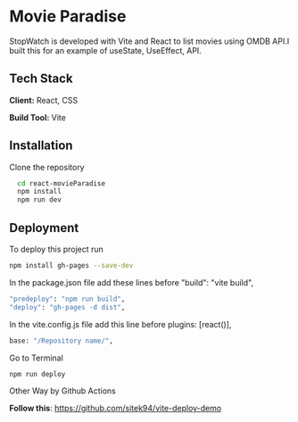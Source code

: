 
# Movie Paradise

StopWatch is developed with Vite and React to list movies using OMDB API.I built this for an example of useState, UseEffect, API.



## Tech Stack

**Client:** React, CSS

**Build Tool:** Vite

## Installation

Clone the repository
```bash
  cd react-movieParadise
  npm install
  npm run dev
```
    
## Deployment

To deploy this project run

```bash
npm install gh-pages --save-dev

```
In the package.json file add these lines before "build": "vite build",
```bash
"predeploy": "npm run build",
"deploy": "gh-pages -d dist",
```
In the vite.config.js file add this line before plugins: [react()],
```bash
base: "/Repository name/",
```
Go to Terminal
```bash
npm run deploy
```

Other Way by Github Actions

**Follow this**: https://github.com/sitek94/vite-deploy-demo

